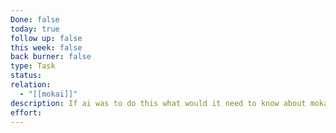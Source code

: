 ```yaml
---
Done: false
today: true
follow up: false
this week: false
back burner: false
type: Task
status:
relation:
  - "[[mokai]]"
description: If ai was to do this what would it need to know about mokai
effort:
---
```

